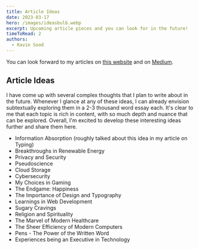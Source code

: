 ```yaml
---
title: Article Ideas
date: 2023-03-17
hero: /images/ideasbulb.webp
excerpt: Upcoming article pieces and you can look for in the future!
timeToRead: 2
authors:
  - Kavin Sood
---
```


You can look forward to my articles on [this website](https://www.kavinsood.com/) and on [Medium](https://medium.com/@kavinsood).

## Article Ideas
I have come up with several complex thoughts that I plan to write about in the future. Whenever I glance at any of these ideas, I can already envision subtextually exploring them in a 2-3 thousand word essay each. It's clear to me that each topic is rich in content, with so much depth and nuance that can be explored. Overall, I'm excited to develop these interesting ideas further and share them here.

- Information Absorption (roughly talked about this idea in my article on Typing)
- Breakthroughs in Renewable Energy
- Privacy and Security
- Pseudoscience
- Cloud Storage
- Cybersecurity
- My Choices in Gaming
- The Endgame: Happiness
- The Importance of Design and Typography
- Learnings in Web Development
- Sugary Cravings
- Religion and Spirituality
- The Marvel of Modern Healthcare
- The Sheer Efficiency of Modern Computers
- Pens - The Power of the Written Word
- Experiences being an Executive in Technology
